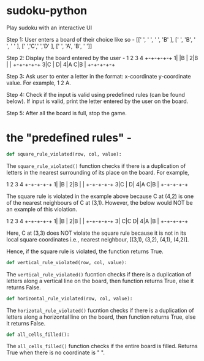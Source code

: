 # sudoku-python
Play sudoku with an interactive UI 


Step 1: User enters a board of their choice like so - 
[[' ', ' ', ' ', 'B' ], [' ', 'B', ' ', ' ' ], [' ','C',' ','D' ], [' ', 'A', 'B', ' ']]

Step 2: Display the board entered by the user - 
     1 2 3 4
    +-+-+-+-+
   1|   |B  |
   2|B  |   |
    +-+-+-+-+
   3|C  |  D|
   4|A C|B  |
    +-+-+-+-+

Step 3: Ask user to enter a letter in the format: x-coordinate y-coordinate value. For example,
1 2 A. 

Step 4: Check if the input is valid using predefined rules (can be found below). If input is valid,
print the letter entered by the user on the board.

Step 5: After all the board is full, stop the game. 


# the "predefined rules" - 

```py 
def square_rule_violated(row, col, value):
```
The ```square_rule_violated()``` function checks if there is a duplication of letters in the nearest surrounding of its place on the board. 
For example, 

 1 2 3 4
+-+-+-+-+
1|   |B  |
2|B  |   |
+-+-+-+-+
3|C  |  D|
4|A C|B  |
+-+-+-+-+

The square rule is violated in the example above because C at (4,2) is one of the nearest neighbours of
C at (3,1). However, the below would NOT be an example of this violation.

 1 2 3 4
+-+-+-+-+
1|   |B  |
2|B  |   |
+-+-+-+-+
3|  C|C D|
4|A  |B  |
+-+-+-+-+

Here, C at (3,3) does NOT violate the square rule because it is not in its local square coordinates i.e., nearest 
neighbour, [(3,1), (3,2), (4,1), (4,2)].

Hence, if the square rule is violated, the function returns True.

```py
def vertical_rule_violated(row, col, value):
```

The ```vertical_rule_violated()``` fucntion checks if there is a duplication of letters along a vertical line on the board, then function returns True, else it
returns False.


```py
def horizontal_rule_violated(row, col, value):
```

The ```horizotal_rule_violated()``` fucntion checks if there is a duplication of letters along a horizontal line on the board, then function returns True, else it
returns False.


```py
def all_cells_filled():
```

The ```all_cells_filled()``` function checks if the entire board is filled. Returns True when there is no coordinate is " ".
